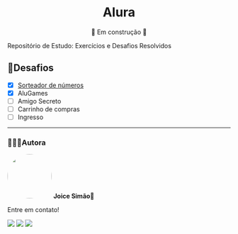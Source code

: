 <h1 align="center">Alura</h1>
<p align="center">🚧 Em construção 🚧</p>

<p>Repositório de Estudo: Exercícios e Desafios Resolvidos</p>

<h2>🎯Desafios</h2>

- [x] <a href="https://github.com/Joice-Simao/Alura/tree/main/L%C3%B3gica%20de%20Programa%C3%A7%C3%A3o/Desafios/sorteador-numeros">Sorteador de números</a>
- [x] AluGames
- [ ] Amigo Secreto
- [ ] Carrinho de compras
- [ ] Ingresso

<hr>

### 👩🏽‍💻Autora
<img style="border-radius: 50%;" src="https://i.imgur.com/n7iVrD1.png" width="100px;" alt=""/>
 <b>Joice Simão🌱</b>
<p>Entre em contato!</p>
<a href="https://www.linkedin.com/in/joice-sim%C3%A3o-leite-520496221/"><img src="https://img.shields.io/badge/linkedin-%230077B5.svg?&style=for-the-badge&logo=linkedin&logoColor=white&link=mailto:https://www.linkedin.com/in/joice-sim%C3%A3o-leite-520496221/"></a>
<a href="https://discord.com/users/876857533036363806" target="_blank"><img src="https://img.shields.io/badge/Discord-7289DA?style=for-the-badge&logo=discord&logoColor=white" target="_blank"></a>
<a href = "mailto:joice.simao@hotmail.com"><img src="https://img.shields.io/badge/-Hotmail-%23333?style=for-the-badge&logo=microsoft-outlook&logoColor=white" target="_blank"></a>
